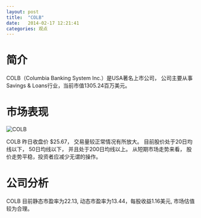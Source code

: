 ```yaml
---
layout: post
title:  "COLB"
date:   2014-02-17 12:21:41
categories: 观点
---
```


# 简介
COLB（Columbia Banking System Inc.）是USA著名上市公司，
公司主要从事Savings & Loans行业，当前市值1305.24百万美元。

# 市场表现

![COLB](http://finviz.com/chart.ashx?t=COLB&ty=c&ta=1&p=d&s=l)

COLB 昨日收盘价 $25.67，
交易量较正常情况有所放大。
目前股价处于20日均线以下，
50日均线以下，
并且处于200日均线以上。
从短期市场走势来看，
股价走势平稳，投资者应减少无谓的操作。

# 公司分析
COLB 目前静态市盈率为22.13, 动态市盈率为13.44，每股收益1.16美元,
市场估值较为合理。
